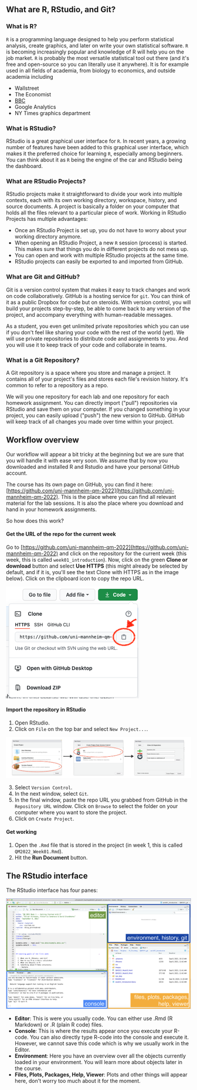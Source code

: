 ## What are R, RStudio, and Git?

### What is **R**?

`R` is a programming language designed to help you perform statistical analysis, create graphics, and later on write your own statistical software. `R` is becoming increasingly popular and knowledge of R will help you on the job market. `R` is probably the most versatile statistical tool out there (and it's free and open-source so you can literally use it anywhere). It is for example used in all fields of academia, from biology to economics, and outside academia including

 - Wallstreet
 - The Economist
 - [BBC](https://blog.revolutionanalytics.com/2018/06/ft-bbc-uses-r.html)
 - Google Analytics
 - NY Times graphics department
 
 
### What is **RStudio**?

RStudio is a great graphical user interface for `R`. In recent years, a growing number of features have been added to this graphical user interface, which makes it the preferred choice for learning `R`, especially among beginners. You can think about it as `R` being the engine of the car and RStudio being the dashboard. 

### What are **RStudio Projects**?

RStudio projects make it straightforward to divide your work into multiple contexts, each with its own working directory, workspace, history, and source documents. A project is basically a folder on your computer that holds all the files relevant to a particular piece of work. Working in RStudio Projects has multiple advantages:

  - Once an RStudio Project is set up, you do not have to worry about your working directory anymore.
  - When opening an RStudio Project, a new `R` session (process) is started. This makes sure that things you do in different projects do not mess up.
  - You can open and work with multiple RStudio projects at the same time.
  - RStudio projects can easily be exported to and imported from GitHub.


### What are **Git** and **GitHub**?

Git is a version control system that makes it easy to track changes and work on code collaboratively. GitHub is a hosting service for `git`. You can think of it as a public Dropbox for code but on steroids. With version control, you will build your projects step-by-step, be able to come back to any version of the project, and accompany everything with human-readable messages. 

As a student, you even get unlimited private repositories which you can use if you don't feel like sharing your code with the rest of the world (yet). We will use private repositories to distribute code and assignments to you. And you will use it to keep track of your code and collaborate in teams. 


### What is a **Git Repository**? 

A Git repository is a space where you store and manage a project. It contains all of your project's files and stores each file's revision history. It's common to refer to a repository as a repo. 

We will you one repository for each lab and one repository for each homework assignment. You can directly import ("pull") repositories via RStudio and save them on your computer. If you changed something in your project, you can easily upload ("push") the new version to GitHub. GitHub will keep track of all changes you made over time within your project.


## Workflow overview

Our workflow will appear a bit tricky at the beginning but we are sure that you will handle it with ease very soon. We assume that by now you downloaded and installed R and Rstudio and have your personal GitHub account.

The course has its own page on GitHub, you can find it here: [https://github.com/uni-mannheim-qm-2022](https://github.com/uni-mannheim-qm-2022). This is the place where you can find all relevant material for the lab sessions. It is also the place where you download and hand in your homework assignments. 

So how does this work?

#### Get the URL of the repo for the current week

Go to [https://github.com/uni-mannheim-qm-2022](https://github.com/uni-mannheim-qm-2022) and click on the repository for the current week (this week, this is called `week01_introduction`). Now, click on the green **Clone or download** button and select **Use HTTPS** (this might already be selected by default, and if it is, you'll see the text Clone with HTTPS as in the image below). Click on the clipboard icon to copy the repo URL.


![](images/github_clone.png)

#### Import the repository in RStudio

  1. Open RStudio.
  2. Click on `File` on the top bar and select `New Project...`.

![](images/new_project.png)

  3. Select `Version Control`. 
  4. In the next window, select `Git`.
  5. In the final window, paste the repo URL you grabbed from GitHub in the `Repository URL` window. Click on `Browse` to select the folder on your computer where you want to store the project.
  6. Click on `Create Project`.
  
#### Get working
  1. Open the `.Rmd` file that is stored in the project (in week 1, this is called `QM2022_Week01.Rmd`).
  2. Hit the **Run Document** button.


## The RStudio interface

The RStudio interface has four panes:

![](images/rstudio_interface.png)

  - **Editor**: This is were you usually code. You can either use .Rmd (R Markdown) or .R (plain R code) files.
  - **Console**: This is where the results appear once you execute your R-code. You can also directly type R-code into the console and execute it. However, we cannot save this code which is why we usually work in the Editor.
  - **Environment**: Here you have an overview over all the objects currently loaded in your environment. You will learn more about objects later in the course.
  - **Files, Plots, Packages, Help, Viewer**: Plots and other things will appear here, don't worry too much about it for the moment.
